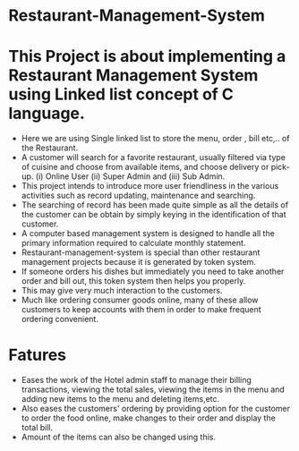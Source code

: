# Restaurant-Management-System
# This Project is about implementing a Restaurant Management System using Linked list concept of C language.
* Here we are using Single linked list to store the menu, order , bill etc,.. of the Restaurant.
* A customer will search for a favorite restaurant, usually filtered via type of cuisine and choose from available items, and choose delivery or pick-up.  (i) Online User (ii) Super Admin and (iii) Sub Admin.
* This project intends to introduce more user friendliness in the various activities such as record updating, maintenance and searching. 
* The searching of record has been made quite simple as all the details of the customer can be obtain by simply keying in the identification of that customer.
* A computer based management system is designed to handle all the primary information required to calculate monthly statement.
* Restaurant-management-system is special than other restaurant management projects because it is generated by token system. 
* If someone orders his dishes but immediately you need to take another order and bill out, this token system then helps you properly. 
* This may give very much interaction to the customers.
* Much like ordering consumer goods online, many of these allow customers to keep accounts with them in order to make frequent ordering convenient. 
# Fatures
* Eases the work of the Hotel admin staff to manage their billing transactions, viewing the total sales, viewing the items in the menu and adding new items to the menu and deleting items,etc.
* Also eases the customers' ordering by providing option for the customer to order the food online, make changes to their order and display the total bill.
* Amount of the items can also be changed using this.

